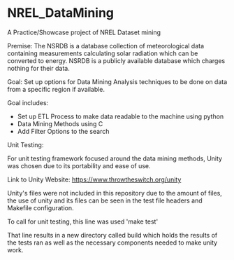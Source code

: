 # NREL_DataMining
A Practice/Showcase project of NREL Dataset mining

Premise: 
The NSRDB is a database collection of meteorological data containing measurements calculating solar radiation which can be converted to energy. NSRDB is a publicly available database which charges nothing for their data.

Goal:
Set up options for Data Mining Analysis techniques to be done on data from a specific region if available. 

Goal includes:
- Set up ETL Process to make data readable to the machine using python
- Data Mining Methods using C
- Add Filter Options to the search

Unit Testing:

For unit testing framework focused around the data mining methods, Unity was chosen due to its portability and ease of use. 

Link to Unity Website: https://www.throwtheswitch.org/unity

Unity's files were not included in this repository due to the amount of files, the use of unity and its files can be seen in the test file headers and Makefile configuration. 

To call for unit testing, this line was used 'make test'

That line results in a new directory called build which holds the results of the tests ran as well as the necessary components needed to make unity work. 
